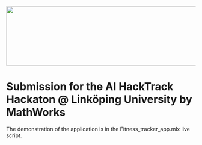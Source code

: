 <td>
<img src="Hackathons Banner.jpg" style="width:1275px;height:158.25px">
</td>

# Submission for the AI HackTrack Hackaton @ Linköping University by MathWorks

The demonstration of the application is in the Fitness_tracker_app.mlx live script. 
